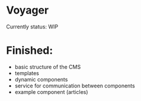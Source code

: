 # Voyager

Currently status: WIP

# Finished:
 - basic structure of the CMS
 - templates
 - dynamic components
 - service for communication between components
 - example component (articles)